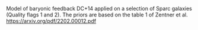 Model of baryonic feedback DC+14 applied on a selection of Sparc galaxies (Quality flags 1 and 2). The priors are based on the table 1 of Zentner et al. https://arxiv.org/pdf/2202.00012.pdf
